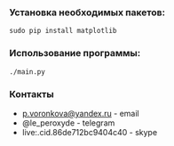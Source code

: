 ### Установка необходимых пакетов:
```
sudo pip install matplotlib
```

### Использование программы:
```
./main.py
```
### Контакты
 - p.voronkova@yandex.ru - email
 - @le_peroxyde  - telegram
 - live:.cid.86de712bc9404c40 - skype
